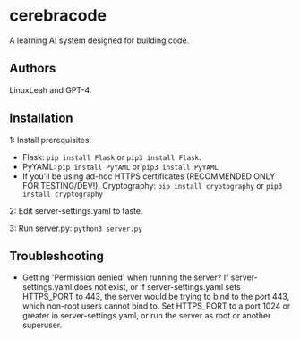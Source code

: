 # cerebracode
A learning AI system designed for building code.

## Authors

   LinuxLeah and GPT-4.

## Installation

1: Install prerequisites:
* Flask: `pip install Flask` or `pip3 install Flask`.
* PyYAML: `pip install PyYAML` or `pip3 install PyYAML`
* If you'll be using ad-hoc HTTPS certificates (RECOMMENDED ONLY FOR TESTING/DEV!), Cryptography: `pip install cryptography` or `pip3 install cryptography`

2: Edit server-settings.yaml to taste.

3: Run server.py: `python3 server.py`

## Troubleshooting

* Getting 'Permission denied' when running the server? If server-settings.yaml does not exist, or if server-settings.yaml sets HTTPS_PORT to 443, the server would be trying to bind to the port 443, which non-root users cannot bind to. Set HTTPS_PORT to a port 1024 or greater in server-settings.yaml, or run the server as root or another superuser.
